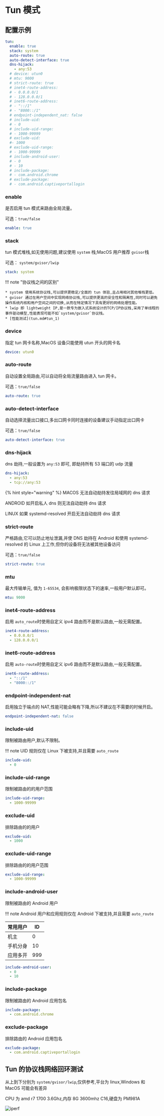 # Tun 模式

## 配置示例

```yaml
tun:
  enable: true
  stack: system
  auto-route: true
  auto-detect-interface: true
  dns-hijack:
    - any:53
  # device: utun0
  # mtu: 9000
  # strict-route: true
  # inet4-route-address:
  # - 0.0.0.0/1
  # - 128.0.0.0/1
  # inet6-route-address:
  # - "::/1"
  # - "8000::/1"
  # endpoint-independent_nat: false
  # include-uid:
  # - 0
  # include-uid-range:
  # - 1000-99999
  # exclude-uid:
  #- 1000
  # exclude-uid-range:
  # - 1000-99999
  # include-android-user:
  # - 0
  # - 10
  # include-package:
  # - com.android.chrome
  # exclude-package:
  # - com.android.captiveportallogin
```

### enable

是否启用 tun 模式来路由全局流量。

可选：`true/false`

```yaml
enable: true
```

### stack

tun 模式堆栈,如无使用问题,建议使用 `system` 栈;MacOS 用户推荐 `gvisor`栈

可选： `system/gvisor/lwip`

```yaml
stack: system
```

!!! note "协议栈之间的区别"

    * system 使用系统协议栈,可以提供更稳定/全面的 tun 体验,且占用相对其他堆栈更低。
    * gvisor 通过在用户空间中实现网络协议栈,可以提供更高的安全性和隔离性,同时可以避免操作系统内核和用户空间之间的切换,从而在特定情况下具有更好的网络处理性能。
    * lwip 即 lightweight IP,是一款专为嵌入式系统设计的TCP/IP协议栈,采用了单线程的事件驱动模型,性能表现可能不如`system/gvisor`协议栈。
    * [性能测试](tun.md#tun_1)

### device

指定 tun 网卡名称,MacOS 设备只能使用 utun 开头的网卡名

```yaml
device: utun0
```

### auto-route

自动设置全局路由,可以自动将全局流量路由进入 tun 网卡。

可选：`true/false`

```yaml
auto-route: true
```

### auto-detect-interface

自动选择流量出口接口,多出口网卡同时连接的设备建议手动指定出口网卡

可选：`true/false`

```yaml
auto-detect-interface: true
```

### dns-hijack

dns 劫持,一般设置为 `any:53` 即可, 即劫持所有 53 端口的 udp 流量

```yaml
dns-hijack:
  - any:53
  - tcp://any:53
```

{% hint style="warning" %}
MACOS 无法自动劫持发往局域网的 dns 请求

ANDROID 如开启私人 dns 则无法自动劫持 dns 请求

LINUX 如果 systemd-resolved 开启无法自动劫持 dns 请求

### strict-route

严格路由,它可以防止地址泄漏,并使 DNS 劫持在 Android 和使用 systemd-resolved 的 Linux 上工作,但你的设备将无法被其他设备访问

可选：`true/false`

```yaml
strict-route: true
```

### mtu

最大传输单元, 值为 `1-65534`, 会影响极限状态下的速率,一般用户默认即可。

```yaml
mtu: 9000
```

### inet4-route-address

启用 `auto_route`时使用自定义 ipv4 路由而不是默认路由,一般无需配置。

```yaml
inet4-route-address:
  - 0.0.0.0/1
  - 128.0.0.0/1
```

### inet6-route-address

启用 `auto-route`时使用自定义 ipv6 路由而不是默认路由,一般无需配置。

```yaml
inet6-route-address:
  - "::/1"
  - "8000::/1"
```

### endpoint-independent-nat

启用独立于端点的 NAT,性能可能会略有下降,所以不建议在不需要的时候开启。

```yaml
endpoint-independent-nat: false
```

### include-uid

限制被路由用户,默认不限制。

!!! note
UID 规则仅在 Linux 下被支持,并且需要 `auto_route`

```yaml
include-uid:
  - 0
```

### include-uid-range

限制被路由的的用户范围

```yaml
include-uid-range:
  - 1000-99999
```

### exclude-uid

排除路由的的用户

```yaml
exclude-uid:
  - 1000
```

### exclude-uid-range

排除路由的的用户范围

```yaml
exclude-uid-range:
  - 1000-99999
```

### include-android-user

限制被路由的 Android 用户

!!! note
Android 用户和应用规则仅在 Android 下被支持,并且需要 `auto_route`

| 常用用户 | ID  |
| -------- | --- |
| 机主     | 0   |
| 手机分身 | 10  |
| 应用多开 | 999 |

```yaml
include-android-user:
  - 0
  - 10
```

### include-package

限制被路由的 Android 应用包名

```yaml
include-package:
  - com.android.chrome
```

### exclude-package

排除路由的 Android 应用包名

```yaml
exclude-package:
  - com.android.captiveportallogin
```

## Tun 的协议栈网络回环测试

从上到下分别为 `system/gvisor/lwip`,仅供参考,平台为 linux,Windows 和 MacOS 可能会有差异

CPU 为 amd r7 1700 3.6Ghz,内存 8G 3600mhz C16,硬盘为 PM981A

![iperf](../assets/image/tun/iperf.png)
